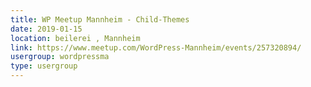 ```yaml
---
title: WP Meetup Mannheim - Child-Themes
date: 2019-01-15
location: beilerei , Mannheim
link: https://www.meetup.com/WordPress-Mannheim/events/257320894/
usergroup: wordpressma
type: usergroup
---
```

